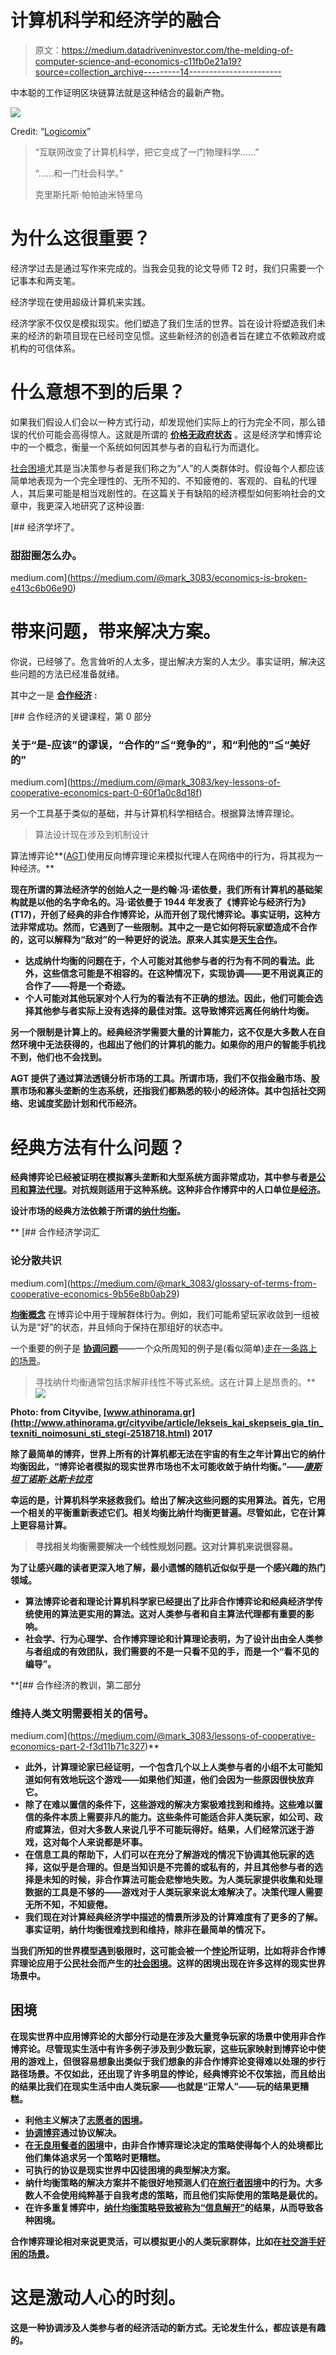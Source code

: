 # 计算机科学和经济学的融合

> 原文：<https://medium.datadriveninvestor.com/the-melding-of-computer-science-and-economics-c11fb0e21a19?source=collection_archive---------14----------------------->

中本聪的工作证明区块链算法就是这种结合的最新产物。

![](img/96e62702a457857efadf851c488b02f1.png)

Credit: “[Logicomix](https://www.logicomix.com/en/index.html)”

> “互联网改变了计算机科学，把它变成了一门物理科学……”
> 
> “……和一门社会科学。”
> 
> 克里斯托斯·帕帕迪米特里乌

# 为什么这很重要？

经济学过去是通过写作来完成的。当我会见我的论文导师 T2 时，我们只需要一个记事本和两支笔。

经济学现在使用超级计算机来实践。

经济学家不仅仅是模拟现实。他们塑造了我们生活的世界。旨在设计将塑造我们未来的经济的新项目现在已经司空见惯。这些新经济的创造者旨在建立不依赖政府或机构的可信体系。

# 什么意想不到的后果？

如果我们假设人们会以一种方式行动，却发现他们实际上的行为完全不同，那么错误的代价可能会高得惊人。这就是所谓的 [**价格无政府状态**](https://en.wikipedia.org/wiki/Price_of_anarchy) 。这是经济学和博弈论中的一个概念，衡量一个系统如何因其参与者的自私行为而退化。

[社会困境](https://medium.com/@mark_3083/glossary-of-terms-from-cooperative-economics-9b56e8b0ab29)尤其是当决策参与者是我们称之为“人”的人类群体时。假设每个人都应该简单地表现为一个完全理性的、无所不知的、不知疲倦的、客观的、自私的代理人，其后果可能是相当戏剧性的。在这篇关于有缺陷的经济模型如何影响社会的文章中，我更深入地研究了这种设置:

[](https://medium.com/@mark_3083/economics-is-broken-e413c6b06e90) [## 经济学坏了。

### 甜甜圈怎么办。

medium.com](https://medium.com/@mark_3083/economics-is-broken-e413c6b06e90) 

# 带来问题，带来解决方案。

你说，已经够了。危言耸听的人太多，提出解决方案的人太少。事实证明，解决这些问题的方法已经准备就绪。

其中之一是 [**合作经济**](https://medium.com/@mark_3083/key-lessons-of-cooperative-economics-part-0-60f1a0c8d18f) **:**

 [## 合作经济的关键课程，第 0 部分

### 关于“是-应该”的谬误，“合作的”≦“竞争的”，和“利他的”≦“美好的”

medium.com](https://medium.com/@mark_3083/key-lessons-of-cooperative-economics-part-0-60f1a0c8d18f) 

另一个工具基于类似的基础，并与计算机科学相结合。根据算法博弈理论。

> 算法设计现在涉及到机制设计

算法博弈论**([AGT](https://en.wikipedia.org/wiki/Algorithmic_game_theory))使用反向博弈理论来模拟代理人在网络中的行为，将其视为一种经济。**

**现在所谓的算法经济学的创始人之一是约翰·冯·诺依曼，我们所有计算机的基础架构就是以他的名字命名的。冯·诺依曼于 1944 年发表了《博弈论与经济行为》(T17)，开创了经典的非合作博弈论，从而开创了现代博弈论。事实证明，这种方法非常成功。然而，它遇到了一些限制。其中之一是它如何将玩家塑造成不合作的，这可以解释为“敌对”的一种更好的说法。原来人其实是[天生合作](https://medium.com/@mark_3083/key-lessons-of-cooperative-economics-part-0-60f1a0c8d18f)。**

*   **达成纳什均衡的问题在于，个人可能对其他参与者的行为有不同的看法。此外，这些信念可能是不相容的。在这种情况下，实现协调——更不用说真正的合作了——将是一个奇迹。**
*   **个人可能对其他玩家对个人行为的看法有不正确的想法。因此，他们可能会选择其他参与者实际上没有选择的最佳对策。这导致博弈远离任何纳什均衡。**

**另一个限制是计算上的。经典经济学需要大量的计算能力，这不仅是大多数人在自然环境中无法获得的，也超出了他们的计算机的能力。如果你的用户的智能手机找不到，他们也不会找到。**

**AGT 提供了通过算法透镜分析市场的工具。所谓市场，我们不仅指金融市场、股票市场和寡头垄断的生态系统，还指我们都熟悉的较小的经济体。其中包括社交网络、忠诚度奖励计划和代币经济。**

# **经典方法有什么问题？**

**经典博弈论已经被证明在模拟寡头垄断和大型系统方面非常成功，其中参与者[是公司和算法代理](https://medium.com/@mark_3083/key-lessons-from-cooperative-economics-f4cc9cace6a0)。对抗规则适用于这种系统。这种非合作博弈中的人口单位是[经济](https://medium.com/@mark_3083/economics-is-broken-e413c6b06e90)。**

**设计市场的经典方法依赖于所谓的[纳什均衡](https://medium.com/@mark_3083/glossary-of-terms-from-cooperative-economics-9b56e8b0ab29)。**

**[](https://medium.com/@mark_3083/glossary-of-terms-from-cooperative-economics-9b56e8b0ab29) [## 合作经济学词汇

### 论分散共识

medium.com](https://medium.com/@mark_3083/glossary-of-terms-from-cooperative-economics-9b56e8b0ab29) 

[**均衡概念**](https://medium.com/the-internationalists-journal/key-lessons-from-a-cooperative-economics-a-synopsis-9a656ee28ca9) 在博弈论中用于理解群体行为。例如，我们可能希望玩家收敛到一组被认为是“好”的状态，并且倾向于保持在那组好的状态中。

一个重要的例子是 [**协调问题**](https://en.wikipedia.org/wiki/Coordination_game#Examples)——一个众所周知的例子是(看似简单)[走在一条路上的场景](https://medium.com/the-internationalists-journal/key-lessons-from-a-cooperative-economics-a-synopsis-9a656ee28ca9)。

> 寻找纳什均衡通常包括求解非线性不等式系统。这在计算上是昂贵的。** **![](img/9523b6e0b75a31f738415512c6d84d19.png)**

**Photo: from Cityvibe, [www.athinorama.gr](http://www.athinorama.gr/cityvibe/article/lekseis_kai_skepseis_gia_tin_texniti_noimosuni_sti_stegi-2518718.html) 2017**

**除了最简单的博弈，世界上所有的计算机都无法在宇宙的有生之年计算出它的纳什均衡因此，“博弈论者模拟的现实世界市场也不太可能收敛于纳什均衡。”——[*康斯坦丁诺斯·达斯卡拉克*](https://www.csail.mit.edu/news/computer-science-meets-economics)**

**幸运的是，计算机科学来拯救我们。给出了解决这些问题的实用算法。首先，它用一个相关的平衡重新表述它们。相关均衡比纳什均衡更普遍。尽管如此，它在计算上更容易计算。**

> **寻找相关均衡需要解决一个线性规划问题。这对计算机来说很容易。**

**为了让感兴趣的读者更深入地了解，最小遗憾的随机近似似乎是一个感兴趣的热门领域。**

*   **算法博弈论者和理论计算机科学家已经提出了比非合作博弈论和经典经济学传统使用的算法更实用的算法。这对人类参与者和自主算法代理都有重要的影响。**
*   **社会学、行为心理学、合作博弈理论和计算理论表明，为了设计出由全人类参与者组成的有效团队，我们需要的不是一只看不见的手，而是一个“**看不见的编导**”。**

 **[## 合作经济的教训，第二部分

### 维持人类文明需要相关的信号。

medium.com](https://medium.com/@mark_3083/lessons-of-cooperative-economics-part-2-f3d11b71c327)** 

*   **此外，计算理论家已经证明，一个包含几个以上人类参与者的小组不太可能知道如何有效地玩这个游戏——如果他们知道，他们会因为一些原因很快放弃它。**
*   **除了在难以置信的条件下，这些游戏的解决方案极难找到和维持。这些难以置信的条件本质上需要非凡的能力。这些条件可能适合非人类玩家，如公司、政府或算法，但对大多数人来说几乎不可能玩得好。结果，人们经常沉迷于游戏，这对每个人来说都是坏事。**
*   **在信息工具的帮助下，人们可以在充分了解游戏的情况下协调其他玩家的选择，这似乎是合理的。但是当知识是不完善的或私有的，并且其他参与者的选择是未知的时候，非合作算法可能会悲惨地失败。为人类玩家提供收集和处理数据的工具是不够的——游戏对于人类玩家来说太难解决了。决策代理人需要无所不知，不知疲倦。**
*   **我们现在对计算经典经济学中描述的情景所涉及的计算难度有了更多的了解。事实证明，纳什均衡很难找到和维持，除非在最简单的情况下。**

**当我们所知的世界模型遇到极限时，这可能会被一个[悖论](https://en.wikipedia.org/wiki/Paradox)所证明，比如将非合作博弈理论应用于公民社会而产生的[社会困境](https://medium.com/@mark_3083/glossary-of-terms-from-cooperative-economics-9b56e8b0ab29)。这样的困境出现在许多这样的现实世界场景中。**

## **困境**

**在现实世界中应用博弈论的大部分行动是在涉及大量竞争玩家的场景中使用非合作博弈论。尽管现实生活中有许多例子涉及到少数玩家，这些玩家映射到博弈论中使用的游戏上，但很容易想象出类似于我们想象的非合作博弈论变得难以处理的步行路径场景。不仅如此，还出现了许多明显的悖论，经典博弈论不仅笨拙，而且给出的结果比我们在现实生活中由人类玩家——也就是“正常人”——玩的结果更糟糕。**

*   **利他主义解决了[志愿者的困境](https://en.wikipedia.org/wiki/Volunteer%27s_dilemma#The_meerkat)。**
*   **[协调博弈](https://en.wikipedia.org/wiki/Coordination_game#Voluntary_standards)通过协议解决。**
*   **在[无良用餐者的困境](https://en.wikipedia.org/wiki/Unscrupulous_diner%27s_dilemma#Formal_definition_and_equilibrium_analysis)中，由非合作博弈理论决定的策略使得每个人的处境都比他们集体追求另一个策略时更糟糕。**
*   **可执行的协议是现实世界中囚徒困境的典型解决方案。**
*   **纳什均衡策略的解决方案并不能很好地预测人们在[旅行者困境](https://en.wikipedia.org/wiki/Traveler%27s_dilemma#Experimental_results)中的行为。大多数人不会使用纯粹基于自我考虑的策略，而且他们实际使用的策略是最优的。**
*   **在许多重复博弈中，[纳什均衡策略导致被称为“信息解开”](https://en.wikipedia.org/wiki/Repeated_game#Finitely_repeated_games)的结果，从而导致各种困境。**

**合作博弈理论相对来说更灵活，可以模拟更小的人类玩家群体，比如在[社交游手好闲的场景](https://en.wikipedia.org/wiki/Social_loafing#Real-life_instances)。**

# **这是激动人心的时刻。**

**这是一种协调涉及人类参与者的经济活动的新方式。无论发生什么，都应该是有趣的。**